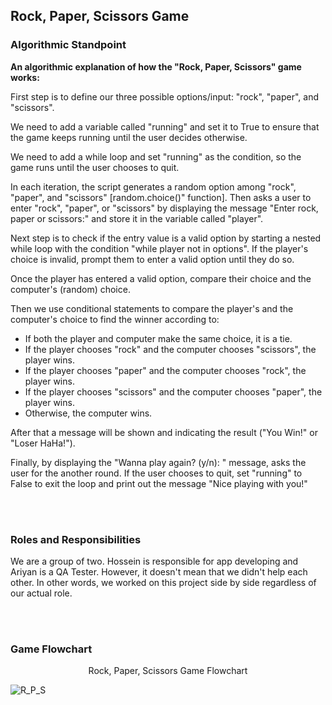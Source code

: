 ## Rock, Paper, Scissors Game

### Algorithmic Standpoint
**An algorithmic explanation of how the "Rock, Paper, Scissors" game works:**

First step is to define our three possible options/input: "rock", "paper", and "scissors".

We need to add a variable called "running" and set it to True to ensure that the game keeps running until the user decides otherwise.

We need to add a while loop and set "running" as the condition, so the game runs until the user chooses to quit.

In each iteration, the script generates a random option among "rock", "paper", and "scissors" [random.choice()" function]. Then asks a user to enter "rock", "paper", or "scissors" by displaying the message "Enter rock, paper or scissors:" and store it in the variable called "player".

Next step is to check if the entry value is a valid option by starting a nested while loop with the condition "while player not in options". If the player's choice is invalid, prompt them to enter a valid option until they do so.

Once the player has entered a valid option, compare their choice and the computer's (random) choice.

Then we use conditional statements to compare the player's and the computer's choice to find the winner according to:
-	If both the player and computer make the same choice, it is a tie.
-	If the player chooses "rock" and the computer chooses "scissors", the player wins.
-	If the player chooses "paper" and the computer chooses "rock", the player wins.
-	If the player chooses "scissors" and the computer chooses "paper", the player wins.
-	Otherwise, the computer wins.

After that a message will be shown and indicating the result ("You Win!" or "Loser HaHa!").

Finally, by displaying the "Wanna play again? (y/n): " message, asks the user for the another round. If the user chooses to quit, set "running" to False to exit the loop and print out the message "Nice playing with you!"

</br>
</br>

### Roles and Responsibilities
We are a group of two. Hossein is responsible for app developing and Ariyan is a QA Tester. However, it doesn't mean that we didn't help each other. In other words, we worked on this project side by side regardless of our actual role.


</br>
</br>

### Game Flowchart

<div align="center">
 Rock, Paper, Scissors Game Flowchart
</div>

![R_P_S](http://nouvinmedia.com/wp-content/uploads/2023/03/Flowchart.png)
</br>
</br>
